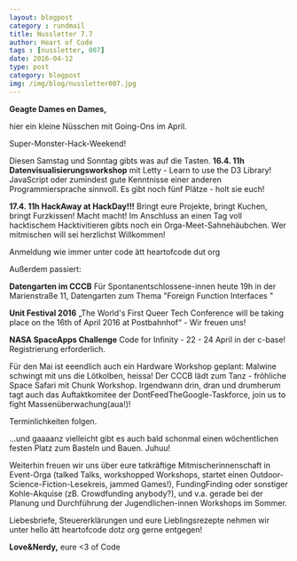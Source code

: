 ```yaml
---
layout: blogpost
category : rundmail
title: Nussletter 7.7
author: Heart of Code
tags : [nussletter, 007]
date: 2016-04-12
type: post
category: blogpost
img: /img/blog/nussletter007.jpg
---
```

**Geagte Dames en Dames,**

hier ein kleine Nüsschen mit Going-Ons im April.

Super-Monster-Hack-Weekend!

Diesen Samstag und Sonntag gibts was auf die Tasten.
**16.4. 11h Datenvisualisierungsworkshop** mit Letty  - Learn to use the D3 Library! JavaScript oder zumindest gute Kenntnisse einer anderen Programmiersprache sinnvoll. Es gibt noch fünf Plätze - holt sie euch!

**17.4. 11h HackAway at HackDay!!!**
Bringt eure Projekte, bringt Kuchen, bringt Furzkissen! Macht macht!
Im Anschluss an einen Tag voll hacktischem Hacktivitieren gibts noch ein Orga-Meet-Sahnehäubchen.
Wer mitmischen will sei herzlichst Willkommen!

Anmeldung wie immer unter code ätt heartofcode dut org

Außerdem passiert:

**Datengarten im CCCB**
Für Spontanentschlossene-innen heute 19h in der Marienstraße 11, Datengarten zum Thema "Foreign Function Interfaces "

**Unit Festival 2016**
„The World's First Queer Tech Conference will be taking place on the 16th of April 2016 at Postbahnhof“ - Wir freuen uns!

**NASA SpaceApps Challenge**
Code for Infinity - 22 - 24 April in der c-base! Registrierung erforderlich.

Für den Mai ist eeendlich auch ein Hardware Workshop geplant:
Malwine schwingt mit uns die Lötkolben, heissa!
Der CCCB lädt zum Tanz - fröhliche Space Safari mit Chunk Workshop.
Irgendwann drin, dran und drumherum tagt auch das Auftaktkomitee der DontFeedTheGoogle-Taskforce, join us to fight Massenüberwachung(aua!)!

Terminlichkeiten folgen.

…und gaaaanz vielleicht gibt es auch bald schonmal einen wöchentlichen festen Platz zum Basteln und Bauen. Juhuu!

Weiterhin freuen wir uns über eure tatkräftige Mitmischerinnenschaft in Event-Orga (talked Talks, workshopped Workshops, startet einen Outdoor-Science-Fiction-Lesekreis, jammed Games!), FundingFinding oder sonstiger Kohle-Akquise (zB. Crowdfunding anybody?), und v.a. gerade bei der Planung und Durchführung der Jugendlichen-innen Workshops im Sommer.

Liebesbriefe, Steuererklärungen und eure Lieblingsrezepte nehmen wir unter hello ätt heartofcode dotz org gerne entgegen!

**Love&Nerdy,**
eure <3 of Code
